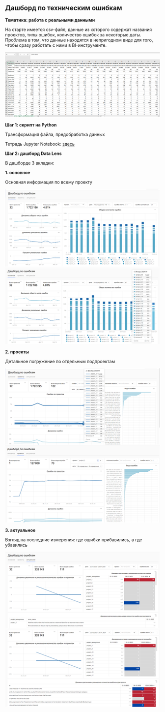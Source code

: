 ## Дашборд по техническим ошибкам
**Тематика: работа с реальными данными**

На старте имеется csv-файл, данные из которого содержат названия проектов, типы ошибок, количество ошибок за некоторые даты. Проблема в том, что данные находятся в непригодном виде для того, чтобы сразу работать с ними в BI-инструменте.


![cover](https://github.com/Malakhova-Natalya/Personal_project/blob/main/error_report_project/raw_data.png)


**Шаг 1: скрипт на Python**


Трансформация файла, предобработка данных


Тетрадь Jupyter Notebook: [здесь](https://github.com/Malakhova-Natalya/Personal_project/blob/main/error_report_project/error_report_confluence.ipynb "здесь")


**Шаг 2: дашборд Data Lens**

В дашборде 3 вкладки:

**1. основное**

Основная информация по всему проекту

![cover](https://github.com/Malakhova-Natalya/Personal_project/blob/main/error_report_project/datalens_01_01.png)
![cover](https://github.com/Malakhova-Natalya/Personal_project/blob/main/error_report_project/datalens_01_02.png)

**2. проекты**

Детальное погружение по отдельным подпроектам

![cover](https://github.com/Malakhova-Natalya/Personal_project/blob/main/error_report_project/datalens_02_01.png)
![cover](https://github.com/Malakhova-Natalya/Personal_project/blob/main/error_report_project/datalens_02_02.png)

**3. актуальное**

Взгляд на последние измерения: где ошибки прибавились, а где убавились

![cover](https://github.com/Malakhova-Natalya/Personal_project/blob/main/error_report_project/datalens_03_01.png)
![cover](https://github.com/Malakhova-Natalya/Personal_project/blob/main/error_report_project/datalens_03_02.png)
